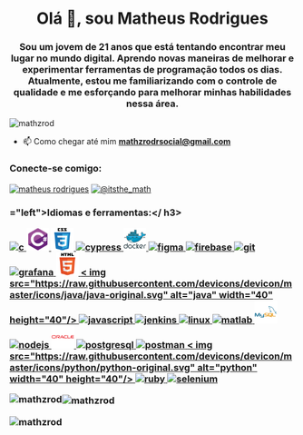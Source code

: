 <h1 align="center">Olá 👋, sou Matheus Rodrigues</h1>
<h3 align="center">Sou um jovem de 21 anos que está tentando encontrar meu lugar no mundo digital. Aprendo novas maneiras de melhorar e experimentar ferramentas de programação todos os dias. Atualmente, estou me familiarizando com o controle de qualidade e me esforçando para melhorar minhas habilidades nessa área.</h3>

<p align="left"> <img src="https://komarev.com/ghpvc/?username=mathzrod&label= Profile%20views&color=07da0a&style=flat" alt="mathzrod" /> </p>

- 📫 Como chegar até mim **mathzrodrsocial@gmail.com**

<h3 align="left">Conecte-se comigo:</h3>
<p align="esquerda">
<a href="https://linkedin.com/in/matheus rodrigues" target="blank"><img align="center" src="https://raw.githubusercontent.com/rahuldkjain/github-profile- readme-generator/master/src/images/icons/Social/linked-in-alt.svg" alt="matheus rodrigues" height="30" width="40" /></a> <a href="
https ://instagram.com/@itsthe_math" target="blank"><img align="center" src="https://raw.githubusercontent.com/rahuldkjain/github-profile-readme-generator/master/src/ images/icons/Social/instagram.svg" alt="@itsthe_math" height="30" width="40" /></a> </p> <h3
align

="left">Idiomas e ferramentas:</ h3>
<p align="left"> <a href="https://www.cprogramming.com/" target="_blank" rel="noreferrer"> <img src="https://raw.githubusercontent.com/ devicons/devicon/master/icons/c/c-original.svg" alt="c" width="40" height="40"/> </a> <a href="https://www.w3schools. com/cs/" target="_blank" rel="noreferrer"> <img src="https://raw.githubusercontent.com/devicons/devicon/master/icons/csharp/csharp-original.svg" alt=" csharp" width="40" height="40"/> </a> <a href="https://www.w3schools.com/css/" target="_blank" rel="noreferrer"> <img src ="https://raw.githubusercontent.com/devicons/devicon/master/icons/css3/css3-original-wordmark.svg" alt="css3" width="40" height="40"/> </a> <a href ="https://www.cypress.io" target="_blank" rel="noreferrer"> <img src="https://raw.githubusercontent.com/simple-icons/simple-icons/6e46ec1fc23b60c8fd0d2f2ff46db82e16dbd75f/icons/ cypress.svg" alt="cypress" width="40" height="40"/> </a> <a href="https://www.docker.com/" target="_blank" rel="noreferrer "> <img src="https://raw.githubusercontent.com/devicons/devicon/master/icons/docker/docker-original-wordmark.svg" alt="docker" width="40" height="40"/> </a> <a href="https://www.figma.com/" target="_blank" rel="noreferrer"> <img src="https://www.vectorlogo.zone/logos/figma/figma-icon.svg" alt="figma" width="40" height="40"/> </a> <a href= "https://firebase.google.com/" target="_blank" rel="noreferrer"> <img src="https://www.vectorlogo.zone/logos/firebase/firebase-icon.svg" alt= "firebase" width="40" height="40"/> </a> <a href="https://git-scm.com/" target="_blank" rel="noreferrer"> <img src="https://www.vectorlogo.zone/logos/git-scm/git-scm-icon.svg" alt="git" width= "40" height="40"/> </a> <a href="https://grafana.com" target="_blank" rel="noreferrer"> <img src="https://www.vectorlogo .zone/logos/grafana/grafana-icon.svg" alt="grafana" width="40" height="40"/> </a> <a href="https://www.w3.org/html /" target="_blank" rel="noreferrer"> <img src="https://raw.githubusercontent.com/devicons/devicon/master/icons/html5/html5-original-wordmark.svg" alt="html5" width="40" height="40"/> </a> <a href="https://www.java.com" target="_blank" rel="noreferrer"> < img src="https://raw.githubusercontent.com/devicons/devicon/master/icons/java/java-original.svg" alt="java" width="40" height="40"/> </a > <a href="https://developer.mozilla.org/en-US/docs/Web/JavaScript" target="_blank" rel="noreferrer"> <img src="https://raw.githubusercontent. com/devicons/devicon/master/icons/javascript/javascript-original.svg" alt="javascript" width="40" height="40"/> </a> <a href="https://www.jenkins.io" target="_blank" rel="noreferrer"> <img src="https://www.vectorlogo.zone/logos/jenkins/jenkins-icon.svg" alt="jenkins" width="40" height="40"/> </a> <a href="https://www.linux.org/" target="_blank" rel="noreferrer"> <img src="https://raw.githubusercontent .com/devicons/devicon/master/icons/linux/linux-original.svg" alt="linux" width="40" height="40"/> </a> <a href="https://www .mathworks.com/" target="_blank" rel="noreferrer"> <img src="https://upload.wikimedia.org/wikipedia/commons/2/21/Matlab_Logo.png" alt="matlab" width="40" height="40"/> </a> <a href="https://www.mysql.com/" target="_blank" rel="noreferrer"> <img src="https://raw.githubusercontent.com/devicons/devicon/master/icons/mysql/mysql-original-wordmark.svg" alt="mysql" width="40" height="40"/> </a> <a href="https://nodejs.org" target="_blank" rel="noreferrer"> <img src="https://raw.githubusercontent.com/devicons/devicon/master/icons /nodejs/nodejs-original-wordmark.svg" alt="nodejs" width="40" height="40"/> </a> <a href="https://www.oracle.com/" target="_blank" rel="noreferrer"> <img src="https://raw.githubusercontent.com/devicons/devicon/master/icons/oracle/oracle-original.svg" alt="oracle" width="40" height="40"/> </a> <a href="https://www.postgresql.org" target="_blank" rel="noreferrer"> <img src="https:/ /raw.githubusercontent.com/devicons/devicon/master/icons/postgresql/postgresql-original-wordmark.svg" alt="postgresql" width="40" height="40"/> </a> <a href= "https://postman.com" target="_blank" rel="noreferrer"> <img src="https://www.vectorlogo.zone/logos/getpostman/getpostman-icon.svg" alt="postman" width="40" height="40"/> </a> <a href="https://www.python.org" target="_blank" rel="noreferrer"> < img src="https://raw.githubusercontent.com/devicons/devicon/master/icons/python/python-original.svg" alt="python" width="40" height="40"/> </a > <a href="https://www.ruby-lang.org/en/" target="_blank" rel="noreferrer"> <img src="https://raw.githubusercontent.com/devicons/devicon /master/icons/ruby/ruby-original.svg" alt="ruby" width="40" height="40"/> </a> <a href="https://www.selenium.dev" target="_blank" rel="noreferrer"> <img src="https://raw.githubusercontent.com/detain/svg-logos/780f25886640cef088af994181646db2f6b1a3f8/svg/selenium-logo.svg" alt="selenium" width ="40" altura="40"/> </a> </p>

<p><img align="left" src="https://github-readme-stats.vercel.app/api/top-langs?username=mathzrod&show_icons=true&theme=dark&title_color=00d103&text_color=ffffff&locale=en&layout=compact" alt ="mathzrod" /></p>

<p> <img align="center" src="https://github-readme-stats.vercel.app/api?username=mathzrod&show_icons=true&theme=dark&title_color=00d103&text_color =ffffff&locale=pt-br" alt="mathzrod" /></p>

<p><img align="center" src="https://github-readme-streak-stats.herokuapp.com/?user= mathzrod&theme=highcontrast" alt="mathzrod" /></p>

